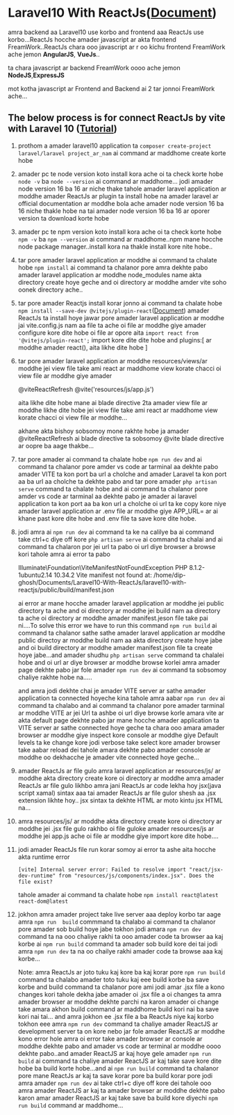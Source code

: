 # Laravel10 With ReactJs([Document](https://laravel.com/docs/10.x/vite#installing-vite-and-laravel-plugin)) 

  amra backend aa Laravel10 use korbo and frontend aaa ReactJs use korbo...ReactJs hocche amader javascript ar akta frontend FreamWork..ReactJs chara ooo javascript ar r oo kichu frontend FreamWork ache jemon **AngularJS**, **VueJs**..

  ta chara javascript ar backend FreamWork oooo ache jemon **NodeJS**,**ExpressJS**

  mot kotha javascript ar Frontend and Backend ai 2 tar jonnoi FreamWork ache...

## The below process is for connect ReactJs by vite with Laravel 10 ([Tutorial](https://www.youtube.com/watch?v=JN26lO6d7cE)) 

  1. prothom a amader laravel10 application ta ```composer create-project laravel/laravel project_ar_nam``` ai command ar maddhome create korte hobe

  2. amader pc te node version koto install kora ache oi ta check korte hobe  ```node -v``` ba ```node --version``` ai command ar maddhome... jodi amader node version 16 ba 16 ar niche thake tahole amader laravel application ar moddhe amader ReactJs ar plugin ta install hobe na amader laravel ar official documentation ar moddhe bola ache amader node version 16 ba 16 niche thakle hobe na tai amader node version 16 ba 16 ar oporer version ta download korte hobe

  3. amader pc te npm version koto install kora ache oi ta check korte hobe ```npm -v``` ba ```npm --version``` ai command ar maddhome..npm mane hocche node package manager..install kora na thakle install kore nite hobe..

  4. tar pore amader laravel application ar moddhe ai command ta chalate hobe ```npm install```  ai command ta chalanor  pore amra dekhte pabo amader laravel application ar moddhe node_modules name akta directory create hoye geche and oi directory ar moddhe amder vite soho oonek directory ache..

  5. tar pore amader Reactjs install korar jonno ai command ta chalate hobe ```npm install --save-dev @vitejs/plugin-react```([Document](https://laravel.com/docs/10.x/vite#react))  amader ReactJs ta install hoye jawar pore amader laravel application ar moddhe jai vite.config.js nam aa file ta ache oi file ar moddhe giye amader configure kore dite hobe oi file ar opore aita ```import react from '@vitejs/plugin-react';``` import kore dite dite hobe and plugins:[
    ar moddhe amader react(), aita likhe dite hobe
  ]

  6. tar pore amader laravel application ar moddhe resources/views/ar moddhe jei view file take ami react ar maddhome view korate  chacci oi view file ar moddhe giye amader

        @viteReactRefresh
        @vite('resources/js/app.js')

        aita likhe dite hobe mane ai blade directive 2ta amader view file ar moddhe likhe dite hobe jei view file take ami react ar maddhome view korate chacci oi view file ar moddhe...

        akhane akta bishoy sobsomoy mone rakhte hobe ja amader @viteReactRefresh ai blade directive ta sobsomoy @vite blade directive ar oopre ba aage thakbe...

   7. tar pore amader ai command ta chalate hobe ```npm run dev``` and ai command ta chalanor pore amder vs code ar tarminal aa dekhte pabo amader VITE ta kon port ba url a cholche and amader Laravel ta kon port aa ba url aa cholche ta dekhte pabo and tar pore amader ```php artisan serve``` command ta chalate hobe and ai command ta chalanor pore amder vs code ar tarminal aa dekhte pabo je amader ai laravel application ta kon port aa ba kon url a cholche oi url ta ke copy kore niye amader laravel application ar .env file ar moddhe giye APP_URL= ar ai khane past kore dite hobe and .env file ta save kore dite hobe.

   8. jodi amra ai ```npm run dev``` ai command ta ke na calilye ba ai command take ctrl+c diye off kore ```php artisan serve``` ai command ta chalai and ai command ta chalaron por jei url ta pabo oi url diye browser a browse kori tahole amra ai error ta pabo  

        Illuminate\Foundation\ViteManifestNotFoundException
        PHP 8.1.2-1ubuntu2.14
        10.34.2
        Vite manifest not found at: /home/dip-ghosh/Documents/Laravel10-With-ReactJs/laravel10-with-reactjs/public/build/manifest.json

        ai error ar mane hocche amader laravel application ar moddhe jei public directory ta ache and oi directory ar moddhe jei build nam aa directory ta ache oi directory ar moddhe amader manifest.jeson file take pai ni....To solve this error we have to run this command ```npm run build``` ai command ta chalanor sathe sathe amader laravel application ar moddhe public directoy ar moddhe build nam aa akta directory create hoye jabe and oi build directory ar moddhe amader manifest.json file ta create hoye jabe...and amader shudhu ```php artisan serve``` command ta chalalei hobe and oi url ar diye browser ar moddhe browse korlei amra amader page dekhte pabo jar fole amader ```npm run dev``` ai command ta sobsomoy chaliye rakhte hobe na.....

        and amra jodi dekhte chai je amader VITE server ar sathe amader application ta connected hoyeche kina tahole amra aabar ```npm run dev``` ai command ta chalabo and ai command ta chalanor pore amader tarminal ar  moddhe VITE ar jei Url ta ashbe oi url diye browse korle amara vite ar akta default page dekhte pabo jar mane hocche amader application ta VITE server ar sathe connected hoye geche ta chara ooo amara amader  browser ar moddhe giye inspect kore console ar moddhe giye Default levels ta ke change kore jodi verbose take select kore amader browser take aabar reload dei tahole amara dekhte pabo amader console ar moddhe oo dekhacche je amader vite connected hoye geche...

   9. amader ReactJs ar file gulo amra laravel application ar resources/js/ ar moddhe akta directory create kore oi directory ar moddhe amra amader ReactJs ar file gulo likhbo amra jani ReactJs ar code lekha hoy jsx(java script xamal) sintax aaa tai amader ReactJs ar  file gulor shesh aa .jsx extension likhte hoy.. jsx sintax ta dekhte HTML ar moto kintu jsx HTML na...

   10. amra  resources/js/ ar moddhe akta directory create kore oi directory ar moddhe jei .jsx file gulo rakhbo oi file guloke amader  resources/js ar moddhe jei app.js ache oi file ar moddhe giye import kore dite hobe....

   11. jodi amader ReactJs file run korar somoy ai error ta ashe aita hocche akta runtime error

       ```[vite] Internal server error: Failed to resolve import "react/jsx-dev-runtime" from "resources/js/components/index.jsx". Does the file exist?```

       tahole amader ai command ta chalate hobe ```npm install react@latest react-dom@latest```

   12. jokhon amra amader project take live server aaa deploy korbo tar aage amra  ```npm run  build``` commmand ta chalabo ai command ta chalanor pore amader sob build hoye jabe tokhon jodi amara ```npm run dev``` command ta na ooo chaliye rakhi ta ooo amader code ta browser aa kaj korbe ai ```npm run build``` command ta amader sob build kore dei tai jodi amra ```npm run dev``` ta na oo chailye rakhi amader code ta browse aaa kaj korbe...

       Note: amra ReactJs ar joto tuku kaj kore ba kaj korar pore ```npm run build``` command ta chalabo amader toto tuku kaj eee build korbe ba save korbe and build command ta chalanor pore ami jodi amar .jsx file a kono changes kori tahole dekha jabe amader oi .jsx file a oi changes ta amra amader browser ar moddhe dekhte parchi na karon amader oi change take amara akhon build command ar maddhome build kori nai ba save kori nai tai... and amra jokhon ee .jsx file a ba ReactJs niye kaj korbo tokhon eee amra ```npm run dev``` command ta chaliye amader ReactJS ar development server ta on kore nebo jar fole amader ReactJS ar moddhe kono error hole amra oi error take amader browser ar console ar moddhe dekhte pabo and amader vs code ar terminal ar moddhe oooo dekhte pabo..and amader ReactJS ar kaj hoye gele amader ```npm run build``` ai command ta chaliye amader ReactJS ar kaj take save kore dite hobe ba build korte hobe...and ai ```npm run build``` command ta chalanor pore mane ReactJs ar kaj ta save korar pore ba build korar pore jodi amra amader ```npm run dev``` ai take ctrl+c diye off kore dei tahole ooo amra amader ReactJS ar kaj ta amader browser ar moddhe dekhte pabo karon amar amader ReactJS ar kaj take save ba build kore diyechi ```npm run build``` command ar maddhome...

